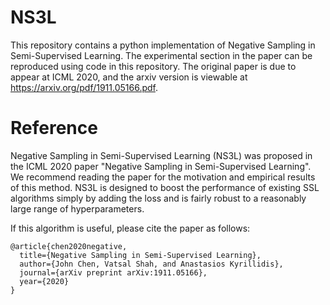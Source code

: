 # NS3L
This repository contains a python implementation of Negative Sampling in Semi-Supervised Learning. The experimental section in the paper can be reproduced using code in this repository. The original paper is due to appear at ICML 2020, and the arxiv version is viewable at https://arxiv.org/pdf/1911.05166.pdf.

# Reference

Negative Sampling in Semi-Supervised Learning (NS3L) was proposed in the ICML 2020 paper "Negative Sampling in Semi-Supervised Learning". We recommend reading the paper for the motivation and empirical results of this method. NS3L is designed to boost the performance of existing SSL algorithms simply by adding the loss and is fairly robust to a reasonably large range of hyperparameters.

If this algorithm is useful, please cite the paper as follows:

~~~
@article{chen2020negative,
  title={Negative Sampling in Semi-Supervised Learning},
  author={John Chen, Vatsal Shah, and Anastasios Kyrillidis},
  journal={arXiv preprint arXiv:1911.05166},
  year={2020}
}
~~~


